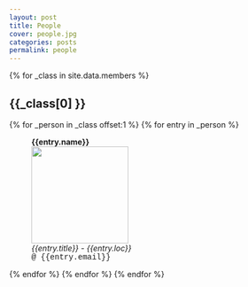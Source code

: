 ```yaml
---
layout: post
title: People
cover: people.jpg
categories: posts
permalink: people
---
```

{% for _class in site.data.members %}
## {{_class[0] }}
{% for _person in _class offset:1 %}
{% for entry in _person %}
<div id="im">
<figure>
<b> {{entry.name}}</b> <br/>
<img src="{{site.baseurl}}/images/people/{{entry.img}}" width="175"><br/>
<figcaption>
<i> {{entry.title}} - {{entry.loc}}</i><br/>
<span style="font-family: courier"> @ {{entry.email}} </span>
</figcaption>
</figure>
</div>
{% endfor %}
{% endfor %}
{% endfor %}
